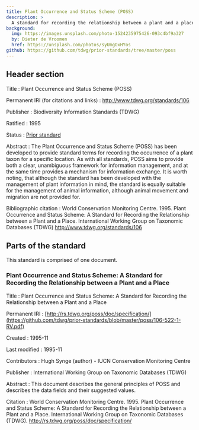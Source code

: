 ```yaml
---
title: Plant Occurrence and Status Scheme (POSS)
description: >
  A standard for recording the relationship between a plant and a place
background:
  img: https://images.unsplash.com/photo-1524235975426-093c4bf9a327
  by: Dieter de Vroomen
  href: https://unsplash.com/photos/syUmgOxHYos
github: https://github.com/tdwg/prior-standards/tree/master/poss
---
```

## Header section

Title
: Plant Occurrence and Status Scheme (POSS)

Permanent IRI (for citations and links)
: <http://www.tdwg.org/standards/106>

Publisher
: Biodiversity Information Standards (TDWG)

Ratified
: 1995

Status
: [Prior standard](https://www.tdwg.org/standards/status-and-categories/)

Abstract
: The Plant Occurrence and Status Scheme (POSS) has been developed to provide standard terms for recording the occurrence of a plant taxon for a specific location. As with all standards, POSS aims to provide both a clear, unambiguous framework for information management, and at the same time provides a mechanism for information exchange. It is worth noting, that although the standard has been developed with the management of plant information in mind, the standard is equally suitable for the management of animal information, although animal movement and migration are not provided for.

Bibliographic citation
: World Conservation Monitoring Centre. 1995. Plant Occurrence and Status Scheme: A Standard for Recording the Relationship between a Plant and a Place. International Working Group on Taxonomic Databases (TDWG) <http://www.tdwg.org/standards/106>

## Parts of the standard

This standard is comprised of one document.

### Plant Occurrence and Status Scheme: A Standard for Recording the Relationship between a Plant and a Place

Title
: Plant Occurrence and Status Scheme: A Standard for Recording the Relationship between a Plant and a Place

Permanent IRI
: [http://rs.tdwg.org/poss/doc/specification/](https://github.com/tdwg/prior-standards/blob/master/poss/106-522-1-RV.pdf)

Created
: 1995-11

Last modified
: 1995-11

Contributors
: Hugh Synge (author) - IUCN Conservation Monitoring Centre

Publisher
: International Working Group on Taxonomic Databases (TDWG)

Abstract
: This document describes the general principles of POSS and describes the data fields and their suggested values.

Citation
: World Conservation Monitoring Centre. 1995. Plant Occurrence and Status Scheme: A Standard for Recording the Relationship between a Plant and a Place. International Working Group on Taxonomic Databases (TDWG). <http://rs.tdwg.org/poss/doc/specification/>
